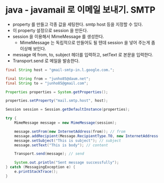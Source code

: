 # java - javamail 로 이메일 보내기. SMTP
* property 를 만들고 각종 값을 세팅한다. smtp host 등을 지정할 수 있다.
* 이 property 설정으로 session 을 만든다.
* session 을 이용해서 MimeMessage 를 생성한다.
  * MimeMessage 는 독립적으로 만들어도 될 텐데 session 을 넣어 주는게 좀 이상해 보인다.
* message 에 from, to, subject 헤더를 입력하고, setText 로 본문을 입력한다.
* Transport.send 로 메일을 발송한다.

```java
final String host = "gmail-smtp-in.l.google.com.";

final String from = "junho85@daum.net";
final String to = "junho85@gmail.com";

Properties properties = System.getProperties();

properties.setProperty("mail.smtp.host", host);

Session session = Session.getDefaultInstance(properties);

try {
    MimeMessage message = new MimeMessage(session);

    message.setFrom(new InternetAddress(from)); // from
    message.addRecipient(Message.RecipientType.TO, new InternetAddress(to)); // recipients
    message.setSubject("This is subject"); // subject
    message.setText("This is body"); // content

    Transport.send(message); // send

    System.out.println("Sent message successfully");
} catch (MessagingException e) {
    e.printStackTrace();
}
``` 